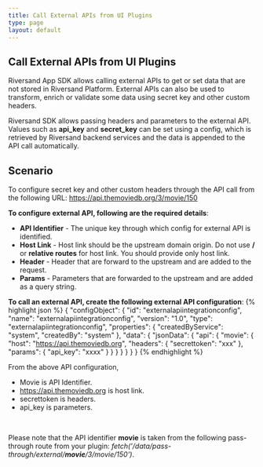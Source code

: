 ```yaml
---
title: Call External APIs from UI Plugins
type: page
layout: default
---
```


## Call External APIs from UI Plugins

Riversand App SDK allows calling external APIs to get or set data that are not stored in Riversand Platform. External APIs can also be used to transform, enrich or validate some data using secret key and other custom headers. 

Riversand SDK allows passing headers and parameters to the external API. Values such as **api_key** and **secret_key** can be set using a config, which is retrieved by Riversand backend services and the data is appended to the API call automatically.

## Scenario
To configure secret key and other custom headers through the API call from the following URL: https://api.themoviedb.org/3/movie/150

**To configure external API, following are the required details**:
* **API Identifier** - The unique key through which config for external API is identified.
* **Host Link** - Host link should be the upstream domain origin. Do not use **/** or **relative routes** for host link. You should provide only host link.
* **Header** - Header that are forward to the upstream and are added to the request.
* **Params** - Parameters that are forwarded to the upstream and are added as a query string.

**To call an external API, create the following external API configuration**:
{% highlight json %}
{
     "configObject": {
         "id": "externalapiintegrationconfig",
         "name": "externalapiintegrationconfig",
         "version": "1.0",
         "type": "externalapiintegrationconfig",
         "properties": {
         "createdByService": "system",
         "createdBy": "system"
         },
        "data": {
            "jsonData": {
                "api": {
                    "movie": {
                        "host": "https://api.themoviedb.org",
                        "headers": {
                            "secrettoken": "xxx"
                        },
                        "params": {
                            "api_key": "xxxx"
                        }
                    }
                }
            }
        }
     }
 }
{% endhighlight %}

From the above API configuration,
* Movie is API Identifier.
* https://api.themoviedb.org is host link.
* secrettoken is headers.
* api_key is parameters.
<br>

Please note that the API identifier **movie** is taken from the following pass-through route from your plugin: *fetch('/data/pass-through/external/**movie**/3/movie/150’)*.

